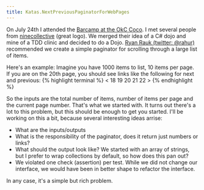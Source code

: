 ```yaml
---
title: Katas.NextPreviousPaginatorForWebPages
---
```

On July 24th I attended the [Barcamp at the OkC Coco](http://openbeta.extendedbeta.com/barcamp.html). I met several people from [ninecollective](http://ninecollective.com/) (great logo). We merged their idea of a C# dojo and mine of a TDD clinic and decided to do a Dojo. [Ryan Rauk (twitter: @rahur)](http://twitter.com/rauhr) recommended we create a simple paginator for scrolling through a large list of items.

Here's an example: Imagine you have 1000 items to list, 10 items per page. If you are on the 20th page, you should see links like the following for next and previous:
{% highlight terminal %}
< 18 19 20 21 22 >
{% endhighlight %}

So the inputs are the total number of items, number of items per page and the current page number. That's what we started with. It turns out there's a lot to this problem, but this should be enough to get you started. I'll be working on this a bit, because several interesting ideas arrise:
* What are the inputs/outputs
* What is the responsibility of the paginator, does it return just numbers or links?
* What should the output look like? We started with an array of strings, but I prefer to wrap collections by default, so how does this pan out?
* We violated one check (assertion) per test. While we did not change our interface, we would have been in better shape to refactor the interface.

In any case, it's a simple but rich problem.
